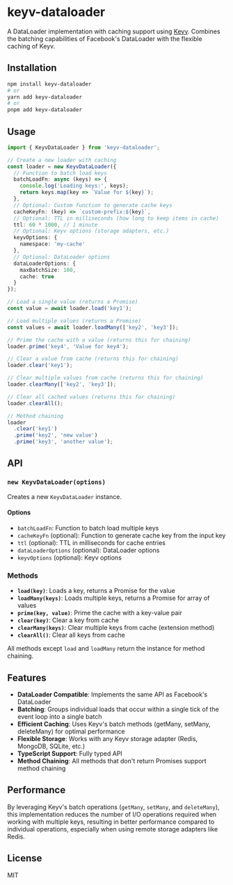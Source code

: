 # keyv-dataloader

A DataLoader implementation with caching support using [Keyv](https://github.com/jaredwray/keyv). Combines the batching capabilities of Facebook's DataLoader with the flexible caching of Keyv.

## Installation

```bash
npm install keyv-dataloader
# or
yarn add keyv-dataloader
# or
pnpm add keyv-dataloader
```

## Usage

```typescript
import { KeyvDataLoader } from 'keyv-dataloader';

// Create a new loader with caching
const loader = new KeyvDataLoader({
  // Function to batch load keys
  batchLoadFn: async (keys) => {
    console.log('Loading keys:', keys);
    return keys.map(key => `Value for ${key}`);
  },
  // Optional: Custom function to generate cache keys
  cacheKeyFn: (key) => `custom-prefix:${key}`,
  // Optional: TTL in milliseconds (how long to keep items in cache)
  ttl: 60 * 1000, // 1 minute
  // Optional: Keyv options (storage adapters, etc.)
  keyvOptions: {
    namespace: 'my-cache'
  },
  // Optional: DataLoader options
  dataLoaderOptions: {
    maxBatchSize: 100,
    cache: true
  }
});

// Load a single value (returns a Promise)
const value = await loader.load('key1');

// Load multiple values (returns a Promise)
const values = await loader.loadMany(['key2', 'key3']);

// Prime the cache with a value (returns this for chaining)
loader.prime('key4', 'Value for key4');

// Clear a value from cache (returns this for chaining)
loader.clear('key1');

// Clear multiple values from cache (returns this for chaining)
loader.clearMany(['key2', 'key3']);

// Clear all cached values (returns this for chaining)
loader.clearAll();

// Method chaining
loader
  .clear('key1')
  .prime('key2', 'new value')
  .prime('key3', 'another value');
```

## API

### `new KeyvDataLoader(options)`

Creates a new `KeyvDataLoader` instance.

#### Options

- `batchLoadFn`: Function to batch load multiple keys
- `cacheKeyFn` (optional): Function to generate cache key from the input key
- `ttl` (optional): TTL in milliseconds for cache entries 
- `dataLoaderOptions` (optional): DataLoader options
- `keyvOptions` (optional): Keyv options

### Methods

- **`load(key)`**: Loads a key, returns a Promise for the value
- **`loadMany(keys)`**: Loads multiple keys, returns a Promise for array of values
- **`prime(key, value)`**: Prime the cache with a key-value pair
- **`clear(key)`**: Clear a key from cache
- **`clearMany(keys)`**: Clear multiple keys from cache (extension method)
- **`clearAll()`**: Clear all keys from cache

All methods except `load` and `loadMany` return the instance for method chaining.

## Features

- **DataLoader Compatible**: Implements the same API as Facebook's DataLoader
- **Batching**: Groups individual loads that occur within a single tick of the event loop into a single batch
- **Efficient Caching**: Uses Keyv's batch methods (getMany, setMany, deleteMany) for optimal performance
- **Flexible Storage**: Works with any Keyv storage adapter (Redis, MongoDB, SQLite, etc.)
- **TypeScript Support**: Fully typed API
- **Method Chaining**: All methods that don't return Promises support method chaining

## Performance

By leveraging Keyv's batch operations (`getMany`, `setMany`, and `deleteMany`), this implementation reduces the number of I/O operations required when working with multiple keys, resulting in better performance compared to individual operations, especially when using remote storage adapters like Redis.

## License

MIT
